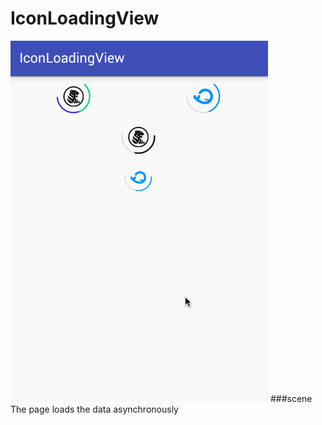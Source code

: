 IconLoadingView
=====
![](https://github.com/zjdyhant/IconLoadingView/blob/master/app/src/main/res/raw/iconloadingview.gif?raw=true)
###scene
The page loads the data asynchronously
